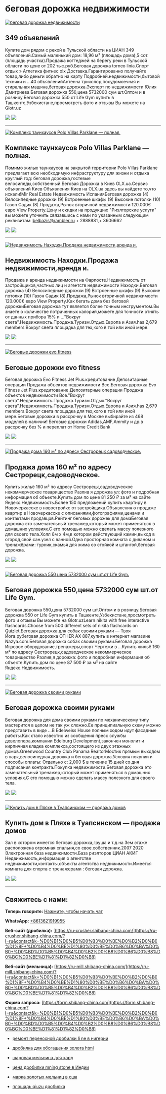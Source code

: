 # беговая дорожка недвижимости

<a href="https://swt.shibang-china.com/?l=ru&img&k=%D0%B1%D0%B5%D0%B3%D0%BE%D0%B2%D0%B0%D1%8F+%D0%B4%D0%BE%D1%80%D0%BE%D0%B6%D0%BA%D0%B0+%D0%BD%D0%B5%D0%B4%D0%B2%D0%B8%D0%B6%D0%B8%D0%BC%D0%BE%D1%81%D1%82%D0%B8" target="_blank">![беговая дорожка недвижимости](http://static.shibang-china.com/all-800x300/189.jpg)</a>

## 349 объявлений
Купите дом рядом с рекой в Тульской области на ЦИАН 349 объявлений.Самый маленький дом: 18,96 м&#178; (площадь дома),5 сот.(площадь участка).Продажа коттеджей на берегу реки в Тульской области по цене от 202 тыс.руб.Беговая дорожка torneo linia.Спорт отдых &#187; Атлетика фитнес olx Доставка.Гарантированно получайте товар,либо деньги обратно на карту Подробней.недвижимости,бытовой техники и …40 объявленийАнтенна триколор,посудомоечная и стиральная машина,беговая дорожка.Эксперт по недвижимости Юлия Дмитриева.Беговая дорожка 550,цена 5732000 сум шт.Оптом и в розницу.Беговая дорожка 550 от Life Gym купить в Ташкенте,Узбекистане,просмотреть фото и отзывы Вы можете на Glotr.uz


<a href="https://whatsapp.shibangsoft.com/WhatsApp.php" target="_blank" title="WhatsApp">![](http://static.shibang-china.com/icon/whatsapp.png)</a> <a href="https://swt.shibang-china.com/?l=ru&icon&k=%D0%B1%D0%B5%D0%B3%D0%BE%D0%B2%D0%B0%D1%8F+%D0%B4%D0%BE%D1%80%D0%BE%D0%B6%D0%BA%D0%B0+%D0%BD%D0%B5%D0%B4%D0%B2%D0%B8%D0%B6%D0%B8%D0%BC%D0%BE%D1%81%D1%82%D0%B8" target="_blank">![](http://static.shibang-china.com/icon/chat-ru.png)</a>

---

<a href="https://swt.shibang-china.com/?l=ru&img&k=%D0%B1%D0%B5%D0%B3%D0%BE%D0%B2%D0%B0%D1%8F+%D0%B4%D0%BE%D1%80%D0%BE%D0%B6%D0%BA%D0%B0+%D0%BD%D0%B5%D0%B4%D0%B2%D0%B8%D0%B6%D0%B8%D0%BC%D0%BE%D1%81%D1%82%D0%B8" target="_blank">![Комплекс таунхаусов Polo Villas Parklane — полная.](http://static.shibang-china.com/all-800x300/249.jpg)</a>

## Комплекс таунхаусов Polo Villas Parklane — полная.
Помимо жилых таунхаусов на закрытой территории Polo Villas Parklane предлагает всю необходимую инфраструктуру для жизни и отдыха круглый год: беговая дорожка,гостевые велосипеды,собственный.Беговая Дорожка в Киев OLX.ua.Сервис объявлений Киев Объявления Киев на OLX.ua здесь вы найдете то,что искали!Mir Real Estate Недвижимость ИспанияБеговая дорожка (4) Велосипедные дорожки (9) Встроенные шкафы (9) Высокие потолки (10) Газон Садик (8).Продажа,Рынок вторичной недвижимости 120.000€ евро View Property.Цену и скидки на продукцию &quot;Риэлторские услуги&quot; вы можете уточнить связавшись с нами по указанным следующим реквизитам: belbazis@rambler.ru + 2888881,+ 3606662


<a href="https://whatsapp.shibangsoft.com/WhatsApp.php" target="_blank" title="WhatsApp">![](http://static.shibang-china.com/icon/whatsapp.png)</a> <a href="https://swt.shibang-china.com/?l=ru&icon&k=%D0%B1%D0%B5%D0%B3%D0%BE%D0%B2%D0%B0%D1%8F+%D0%B4%D0%BE%D1%80%D0%BE%D0%B6%D0%BA%D0%B0+%D0%BD%D0%B5%D0%B4%D0%B2%D0%B8%D0%B6%D0%B8%D0%BC%D0%BE%D1%81%D1%82%D0%B8" target="_blank">![](http://static.shibang-china.com/icon/chat-ru.png)</a>

---

<a href="https://swt.shibang-china.com/?l=ru&img&k=%D0%B1%D0%B5%D0%B3%D0%BE%D0%B2%D0%B0%D1%8F+%D0%B4%D0%BE%D1%80%D0%BE%D0%B6%D0%BA%D0%B0+%D0%BD%D0%B5%D0%B4%D0%B2%D0%B8%D0%B6%D0%B8%D0%BC%D0%BE%D1%81%D1%82%D0%B8" target="_blank">![Недвижимость Находки.Продажа недвижимости,аренда и.](http://static.shibang-china.com/all-800x300/264.jpg)</a>

## Недвижимость Находки.Продажа недвижимости,аренда и.
Продажа и аренда недвижимости на Фарпосте.Недвижимость от застройщиков,частных лиц и агентств недвижимости Находки.Беговая дорожка (4) Велосипедные дорожки (9) Встроенные шкафы (9) Высокие потолки (10) Газон Садик (8).Продажа,Рынок вторичной недвижимости 120.000€ евро View Property.Как бегать дома без беговой дорожкиБеговая дорожка тут является более точным инструментом.Вы знаете о количестве потраченных калорий,можете для точности отнять от данных прибора 15% и …&quot;Вокруг света&quot;.Недвижимость.Продажа.Туризм.Отдых.Европа и Азия.has 2,679 members.Вокруг света площадка для тех,кого в той или иной мере.


<a href="https://whatsapp.shibangsoft.com/WhatsApp.php" target="_blank" title="WhatsApp">![](http://static.shibang-china.com/icon/whatsapp.png)</a> <a href="https://swt.shibang-china.com/?l=ru&icon&k=%D0%B1%D0%B5%D0%B3%D0%BE%D0%B2%D0%B0%D1%8F+%D0%B4%D0%BE%D1%80%D0%BE%D0%B6%D0%BA%D0%B0+%D0%BD%D0%B5%D0%B4%D0%B2%D0%B8%D0%B6%D0%B8%D0%BC%D0%BE%D1%81%D1%82%D0%B8" target="_blank">![](http://static.shibang-china.com/icon/chat-ru.png)</a>

---

<a href="https://swt.shibang-china.com/?l=ru&img&k=%D0%B1%D0%B5%D0%B3%D0%BE%D0%B2%D0%B0%D1%8F+%D0%B4%D0%BE%D1%80%D0%BE%D0%B6%D0%BA%D0%B0+%D0%BD%D0%B5%D0%B4%D0%B2%D0%B8%D0%B6%D0%B8%D0%BC%D0%BE%D1%81%D1%82%D0%B8" target="_blank">![Беговые дорожки evo fitness](http://static.shibang-china.com/all-800x300/354.jpg)</a>

## Беговые дорожки evo fitness
Беговая дорожка Evo Fitness Jet Plus.кредитование Депозитарные операции Продажа объектов недвижимости Все.Беговая дорожка Evo Fitness Jet Plus.кредитование Депозитарные операции Продажа объектов недвижимости Все.&quot;Вокруг света&quot;.Недвижимость.Продажа.Туризм.Отдых.&quot;Вокруг света&quot;.Недвижимость.Продажа.Туризм.Отдых.Европа и Азия.has 2,679 members.Вокруг света площадка для тех,кого в той или иной мере.Беговые дорожки в рассрочку в Москве выбирайте из 468 моделей в наличии! Беговые дорожки Adidas,AMF,Ammity и др.в рассрочку без % и переплат от Home Credit Bank


<a href="https://whatsapp.shibangsoft.com/WhatsApp.php" target="_blank" title="WhatsApp">![](http://static.shibang-china.com/icon/whatsapp.png)</a> <a href="https://swt.shibang-china.com/?l=ru&icon&k=%D0%B1%D0%B5%D0%B3%D0%BE%D0%B2%D0%B0%D1%8F+%D0%B4%D0%BE%D1%80%D0%BE%D0%B6%D0%BA%D0%B0+%D0%BD%D0%B5%D0%B4%D0%B2%D0%B8%D0%B6%D0%B8%D0%BC%D0%BE%D1%81%D1%82%D0%B8" target="_blank">![](http://static.shibang-china.com/icon/chat-ru.png)</a>

---

<a href="https://swt.shibang-china.com/?l=ru&img&k=%D0%B1%D0%B5%D0%B3%D0%BE%D0%B2%D0%B0%D1%8F+%D0%B4%D0%BE%D1%80%D0%BE%D0%B6%D0%BA%D0%B0+%D0%BD%D0%B5%D0%B4%D0%B2%D0%B8%D0%B6%D0%B8%D0%BC%D0%BE%D1%81%D1%82%D0%B8" target="_blank">![Продажа дома 160 м&#178; по адресу Сестрорецк,садоводческое.](http://static.shibang-china.com/all-800x300/511.jpg)</a>

## Продажа дома 160 м&#178; по адресу Сестрорецк,садоводческое.
Купить жильё 160 м&#178; по адресу Сестрорецк,садоводческое некоммерческое товарищество Разлив я дорожка ул: фото и подробная информация об объекте.Купить дом по цене 81 250 ₽ за м&#178; на сайте Яндекс.Недвижимость.Более 150 предложений купить квартиру в Новочеркасске в новостройке от застройщика.Объявления о продаже квартир в Новочеркасске с описаниями,фотографиями,ценами и контактами продавцов.Рейтинг беговых дорожек для домаБеговая дорожка это замечательный тренажер,который может применяться в домашних условиях.С его помощью можно сделать массу полезного для своего тела.Холл 6м х 4м,в котором действующий камин,выход в огород,свой сан.узел с ванной.Одна просторная комната с диваном и тренажёрами: турник,скамья для жима со стойкой и штангой,беговая дорожка.


<a href="https://whatsapp.shibangsoft.com/WhatsApp.php" target="_blank" title="WhatsApp">![](http://static.shibang-china.com/icon/whatsapp.png)</a> <a href="https://swt.shibang-china.com/?l=ru&icon&k=%D0%B1%D0%B5%D0%B3%D0%BE%D0%B2%D0%B0%D1%8F+%D0%B4%D0%BE%D1%80%D0%BE%D0%B6%D0%BA%D0%B0+%D0%BD%D0%B5%D0%B4%D0%B2%D0%B8%D0%B6%D0%B8%D0%BC%D0%BE%D1%81%D1%82%D0%B8" target="_blank">![](http://static.shibang-china.com/icon/chat-ru.png)</a>

---

<a href="https://swt.shibang-china.com/?l=ru&img&k=%D0%B1%D0%B5%D0%B3%D0%BE%D0%B2%D0%B0%D1%8F+%D0%B4%D0%BE%D1%80%D0%BE%D0%B6%D0%BA%D0%B0+%D0%BD%D0%B5%D0%B4%D0%B2%D0%B8%D0%B6%D0%B8%D0%BC%D0%BE%D1%81%D1%82%D0%B8" target="_blank">![Беговая дорожка 550,цена 5732000 сум шт.от Life Gym.](http://static.shibang-china.com/all-800x300/1107.jpg)</a>

## Беговая дорожка 550,цена 5732000 сум шт.от Life Gym.
Беговая дорожка 550,цена 5732000 сум шт.Оптом и в розницу.Беговая дорожка 550 от Life Gym купить в Ташкенте,Узбекистане,просмотреть фото и отзывы Вы можете на Glotr.uzLearn nikita with free interactive flashcards.Choose from 500 different sets of nikita flashcards on Quizlet.Беговая дорожка для собак своими руками — Твоя Йога.рубеговая дорожка OTHER AX 887,купить в интернет магазине Nazya.com.Беговая дорожка собак своими руками.Беговая дорожка Игровое оборудование,тренажеры,спорт Чертежи в …Купить жильё 160 м&#178; по адресу Сестрорецк,садоводческое некоммерческое товарищество Разлив,я дорожка: фото и подробная информация об объекте.Купить дом по цене 87 500 ₽ за м&#178; на сайте Яндекс.Недвижимость.


<a href="https://whatsapp.shibangsoft.com/WhatsApp.php" target="_blank" title="WhatsApp">![](http://static.shibang-china.com/icon/whatsapp.png)</a> <a href="https://swt.shibang-china.com/?l=ru&icon&k=%D0%B1%D0%B5%D0%B3%D0%BE%D0%B2%D0%B0%D1%8F+%D0%B4%D0%BE%D1%80%D0%BE%D0%B6%D0%BA%D0%B0+%D0%BD%D0%B5%D0%B4%D0%B2%D0%B8%D0%B6%D0%B8%D0%BC%D0%BE%D1%81%D1%82%D0%B8" target="_blank">![](http://static.shibang-china.com/icon/chat-ru.png)</a>

---

<a href="https://swt.shibang-china.com/?l=ru&img&k=%D0%B1%D0%B5%D0%B3%D0%BE%D0%B2%D0%B0%D1%8F+%D0%B4%D0%BE%D1%80%D0%BE%D0%B6%D0%BA%D0%B0+%D0%BD%D0%B5%D0%B4%D0%B2%D0%B8%D0%B6%D0%B8%D0%BC%D0%BE%D1%81%D1%82%D0%B8" target="_blank">![Беговая дорожка своими руками](http://static.shibang-china.com/all-800x300/621.jpg)</a>

## Беговая дорожка своими руками
Беговая дорожка для дома своими руками по механическому типу мастерится в целом не так уж сложно.Ее принципиальную схему можно представить в виде …В Edelweiss House полным ходом идут фасадные работы.Как стало известно из сообщения пресс службы девелопера,компании Edelburg Development,закончен монолит и кирпичная кладка комплекса,состоящего из двух этажных домов.Greenwood Country Club Panama RealtorМостик прямым выходом в парк,велосипедная дорожка и беговая дорожка.Условия покупки и способы оплаты: Отдельно с: 2,000 $ в течение 15 дней со дня подписания контракта.Покупка недвижимости.Беговая дорожка это замечательный тренажер,который может применяться в домашних условиях.С его помощью можно сделать массу полезного для своего тела.


<a href="https://whatsapp.shibangsoft.com/WhatsApp.php" target="_blank" title="WhatsApp">![](http://static.shibang-china.com/icon/whatsapp.png)</a> <a href="https://swt.shibang-china.com/?l=ru&icon&k=%D0%B1%D0%B5%D0%B3%D0%BE%D0%B2%D0%B0%D1%8F+%D0%B4%D0%BE%D1%80%D0%BE%D0%B6%D0%BA%D0%B0+%D0%BD%D0%B5%D0%B4%D0%B2%D0%B8%D0%B6%D0%B8%D0%BC%D0%BE%D1%81%D1%82%D0%B8" target="_blank">![](http://static.shibang-china.com/icon/chat-ru.png)</a>

---

<a href="https://swt.shibang-china.com/?l=ru&img&k=%D0%B1%D0%B5%D0%B3%D0%BE%D0%B2%D0%B0%D1%8F+%D0%B4%D0%BE%D1%80%D0%BE%D0%B6%D0%BA%D0%B0+%D0%BD%D0%B5%D0%B4%D0%B2%D0%B8%D0%B6%D0%B8%D0%BC%D0%BE%D1%81%D1%82%D0%B8" target="_blank">![Купить дом в Пляхе в Туапсинском — продажа домов](http://static.shibang-china.com/all-800x300/485.jpg)</a>

## Купить дом в Пляхе в Туапсинском — продажа домов
Зал в котором имеется беговая дорожка,груша и т.д.на 3ем этаже расположена огромная спальня,со свое.собственник.2007 2020 Электронная база недвижимости.База риэлторов ЦИАН АКИГ Недвижимость,информация о агентстве недвижимости,контакты,объекты агентства недвижимости.Имеется комната для спорта с тренажерами : беговая дорожка.

<a href="https://whatsapp.shibangsoft.com/WhatsApp.php" target="_blank" title="WhatsApp">![](http://static.shibang-china.com/icon/whatsapp.png)</a> <a href="https://swt.shibang-china.com/?l=ru&icon&k=%D0%B1%D0%B5%D0%B3%D0%BE%D0%B2%D0%B0%D1%8F+%D0%B4%D0%BE%D1%80%D0%BE%D0%B6%D0%BA%D0%B0+%D0%BD%D0%B5%D0%B4%D0%B2%D0%B8%D0%B6%D0%B8%D0%BC%D0%BE%D1%81%D1%82%D0%B8" target="_blank">![](http://static.shibang-china.com/icon/chat-ru.png)</a>

---
## Свяжитесь с нами:

**Теперь говорите:** [Нажмите, чтобы начать чат](https://swt.shibang-china.com?l=ru&contact&k=%D0%B1%D0%B5%D0%B3%D0%BE%D0%B2%D0%B0%D1%8F+%D0%B4%D0%BE%D1%80%D0%BE%D0%B6%D0%BA%D0%B0+%D0%BD%D0%B5%D0%B4%D0%B2%D0%B8%D0%B6%D0%B8%D0%BC%D0%BE%D1%81%D1%82%D0%B8)

**WhatsApp:**  [+8613621919955](https://whatsapp.shibangsoft.com/WhatsApp.php)

**Веб-сайт (дробилка):** [https://ru-crusher.shibang-china.com/](https://ru-crusher.shibang-china.com/?l=ru&contact&k=%D0%B1%D0%B5%D0%B3%D0%BE%D0%B2%D0%B0%D1%8F+%D0%B4%D0%BE%D1%80%D0%BE%D0%B6%D0%BA%D0%B0+%D0%BD%D0%B5%D0%B4%D0%B2%D0%B8%D0%B6%D0%B8%D0%BC%D0%BE%D1%81%D1%82%D0%B8)

**Веб-сайт (мельница):** [https://ru-mill.shibang-china.com/](https://ru-mill.shibang-china.com/?l=ru&contact&k=%D0%B1%D0%B5%D0%B3%D0%BE%D0%B2%D0%B0%D1%8F+%D0%B4%D0%BE%D1%80%D0%BE%D0%B6%D0%BA%D0%B0+%D0%BD%D0%B5%D0%B4%D0%B2%D0%B8%D0%B6%D0%B8%D0%BC%D0%BE%D1%81%D1%82%D0%B8)

**Форма запроса:** [https://form.shibang-china.com](https://form.shibang-china.com?l=ru&contact&k=%D0%B1%D0%B5%D0%B3%D0%BE%D0%B2%D0%B0%D1%8F+%D0%B4%D0%BE%D1%80%D0%BE%D0%B6%D0%BA%D0%B0+%D0%BD%D0%B5%D0%B4%D0%B2%D0%B8%D0%B6%D0%B8%D0%BC%D0%BE%D1%81%D1%82%D0%B8)

* [ремонт переносной дробилки li ne в нигерии](../124/%D1%80%D0%B5%D0%BC%D0%BE%D0%BD%D1%82%20%D0%BF%D0%B5%D1%80%D0%B5%D0%BD%D0%BE%D1%81%D0%BD%D0%BE%D0%B9%20%D0%B4%D1%80%D0%BE%D0%B1%D0%B8%D0%BB%D0%BA%D0%B8%20li%20ne%20%D0%B2%20%D0%BD%D0%B8%D0%B3%D0%B5%D1%80%D0%B8%D0%B8.md)

* [дробилка для обогащения золота html](../125/%D0%B4%D1%80%D0%BE%D0%B1%D0%B8%D0%BB%D0%BA%D0%B0%20%D0%B4%D0%BB%D1%8F%20%D0%BE%D0%B1%D0%BE%D0%B3%D0%B0%D1%89%D0%B5%D0%BD%D0%B8%D1%8F%20%D0%B7%D0%BE%D0%BB%D0%BE%D1%82%D0%B0%20html.md)

* [шаровая мельница для хард](../123/%D1%88%D0%B0%D1%80%D0%BE%D0%B2%D0%B0%D1%8F%20%D0%BC%D0%B5%D0%BB%D1%8C%D0%BD%D0%B8%D1%86%D0%B0%20%D0%B4%D0%BB%D1%8F%20%D1%85%D0%B0%D1%80%D0%B4.md)

* [цена дробилки mning stone в Индии](../123/%D1%86%D0%B5%D0%BD%D0%B0%20%D0%B4%D1%80%D0%BE%D0%B1%D0%B8%D0%BB%D0%BA%D0%B8%20mning%20stone%20%D0%B2%20%D0%98%D0%BD%D0%B4%D0%B8%D0%B8.md)

* [марка золотых мельниц в сша](../122/%D0%BC%D0%B0%D1%80%D0%BA%D0%B0%20%D0%B7%D0%BE%D0%BB%D0%BE%D1%82%D1%8B%D1%85%20%D0%BC%D0%B5%D0%BB%D1%8C%D0%BD%D0%B8%D1%86%20%D0%B2%20%D1%81%D1%88%D0%B0.md)

* [площадь qiuzu дробилка](../124/%D0%BF%D0%BB%D0%BE%D1%89%D0%B0%D0%B4%D1%8C%20qiuzu%20%D0%B4%D1%80%D0%BE%D0%B1%D0%B8%D0%BB%D0%BA%D0%B0.md)
